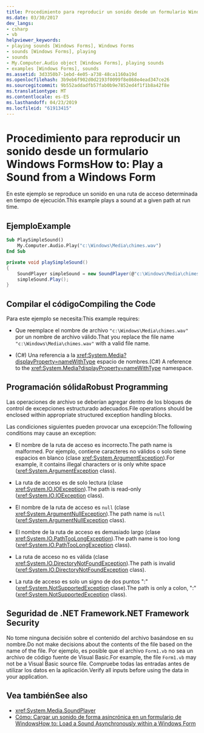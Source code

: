 ```yaml
---
title: Procedimiento para reproducir un sonido desde un formulario Windows Forms
ms.date: 03/30/2017
dev_langs:
- csharp
- vb
helpviewer_keywords:
- playing sounds [Windows Forms], Windows Forms
- sounds [Windows Forms], playing
- sounds
- My.Computer.Audio object [Windows Forms], playing sounds
- examples [Windows Forms], sounds
ms.assetid: 3d3350b7-1ebd-4e05-a738-48ca1160a19d
ms.openlocfilehash: 3b9eb6f902d0d2193f0099f8e868e4ead347ce26
ms.sourcegitcommit: 9b552addadfb57fab0b9e7852ed4f1f1b8a42f8e
ms.translationtype: MT
ms.contentlocale: es-ES
ms.lasthandoff: 04/23/2019
ms.locfileid: "61913415"
---
```

# <a name="how-to-play-a-sound-from-a-windows-form"></a><span data-ttu-id="b0596-102">Procedimiento para reproducir un sonido desde un formulario Windows Forms</span><span class="sxs-lookup"><span data-stu-id="b0596-102">How to: Play a Sound from a Windows Form</span></span>
<span data-ttu-id="b0596-103">En este ejemplo se reproduce un sonido en una ruta de acceso determinada en tiempo de ejecución.</span><span class="sxs-lookup"><span data-stu-id="b0596-103">This example plays a sound at a given path at run time.</span></span>  
  
## <a name="example"></a><span data-ttu-id="b0596-104">Ejemplo</span><span class="sxs-lookup"><span data-stu-id="b0596-104">Example</span></span>  
  
```vb  
Sub PlaySimpleSound()  
    My.Computer.Audio.Play("c:\Windows\Media\chimes.wav")  
End Sub  
```  
  
```csharp  
private void playSimpleSound()  
{  
    SoundPlayer simpleSound = new SoundPlayer(@"c:\Windows\Media\chimes.wav");  
    simpleSound.Play();  
}  
```  
  
## <a name="compiling-the-code"></a><span data-ttu-id="b0596-105">Compilar el código</span><span class="sxs-lookup"><span data-stu-id="b0596-105">Compiling the Code</span></span>  
 <span data-ttu-id="b0596-106">Para este ejemplo se necesita:</span><span class="sxs-lookup"><span data-stu-id="b0596-106">This example requires:</span></span>  
  
-   <span data-ttu-id="b0596-107">Que reemplace el nombre de archivo `"c:\Windows\Media\chimes.wav"` por un nombre de archivo válido.</span><span class="sxs-lookup"><span data-stu-id="b0596-107">That you replace the file name `"c:\Windows\Media\chimes.wav"` with a valid file name.</span></span>  
  
-   <span data-ttu-id="b0596-108">(C#) Una referencia a la <xref:System.Media?displayProperty=nameWithType> espacio de nombres.</span><span class="sxs-lookup"><span data-stu-id="b0596-108">(C#) A reference to the <xref:System.Media?displayProperty=nameWithType> namespace.</span></span>  
  
## <a name="robust-programming"></a><span data-ttu-id="b0596-109">Programación sólida</span><span class="sxs-lookup"><span data-stu-id="b0596-109">Robust Programming</span></span>  
 <span data-ttu-id="b0596-110">Las operaciones de archivo se deberían agregar dentro de los bloques de control de excepciones estructurado adecuados.</span><span class="sxs-lookup"><span data-stu-id="b0596-110">File operations should be enclosed within appropriate structured exception handling blocks.</span></span>  
  
 <span data-ttu-id="b0596-111">Las condiciones siguientes pueden provocar una excepción:</span><span class="sxs-lookup"><span data-stu-id="b0596-111">The following conditions may cause an exception:</span></span>  
  
-   <span data-ttu-id="b0596-112">El nombre de la ruta de acceso es incorrecto.</span><span class="sxs-lookup"><span data-stu-id="b0596-112">The path name is malformed.</span></span> <span data-ttu-id="b0596-113">Por ejemplo, contiene caracteres no válidos o solo tiene espacios en blanco (clase <xref:System.ArgumentException>).</span><span class="sxs-lookup"><span data-stu-id="b0596-113">For example, it contains illegal characters or is only white space (<xref:System.ArgumentException> class).</span></span>  
  
-   <span data-ttu-id="b0596-114">La ruta de acceso es de solo lectura (clase <xref:System.IO.IOException>).</span><span class="sxs-lookup"><span data-stu-id="b0596-114">The path is read-only (<xref:System.IO.IOException> class).</span></span>  
  
-   <span data-ttu-id="b0596-115">El nombre de la ruta de acceso es `null` (clase <xref:System.ArgumentNullException>).</span><span class="sxs-lookup"><span data-stu-id="b0596-115">The path name is `null` (<xref:System.ArgumentNullException> class).</span></span>  
  
-   <span data-ttu-id="b0596-116">El nombre de la ruta de acceso es demasiado largo (clase <xref:System.IO.PathTooLongException>).</span><span class="sxs-lookup"><span data-stu-id="b0596-116">The path name is too long (<xref:System.IO.PathTooLongException> class).</span></span>  
  
-   <span data-ttu-id="b0596-117">La ruta de acceso no es válida (clase <xref:System.IO.DirectoryNotFoundException>).</span><span class="sxs-lookup"><span data-stu-id="b0596-117">The path is invalid (<xref:System.IO.DirectoryNotFoundException> class).</span></span>  
  
-   <span data-ttu-id="b0596-118">La ruta de acceso es solo un signo de dos puntos ":" (<xref:System.NotSupportedException> clase).</span><span class="sxs-lookup"><span data-stu-id="b0596-118">The path is only a colon, ":" (<xref:System.NotSupportedException> class).</span></span>  
  
## <a name="net-framework-security"></a><span data-ttu-id="b0596-119">Seguridad de .NET Framework</span><span class="sxs-lookup"><span data-stu-id="b0596-119">.NET Framework Security</span></span>  
 <span data-ttu-id="b0596-120">No tome ninguna decisión sobre el contenido del archivo basándose en su nombre.</span><span class="sxs-lookup"><span data-stu-id="b0596-120">Do not make decisions about the contents of the file based on the name of the file.</span></span> <span data-ttu-id="b0596-121">Por ejemplo, es posible que el archivo `Form1.vb` no sea un archivo de código fuente de Visual Basic.</span><span class="sxs-lookup"><span data-stu-id="b0596-121">For example, the file `Form1.vb` may not be a Visual Basic source file.</span></span> <span data-ttu-id="b0596-122">Compruebe todas las entradas antes de utilizar los datos en la aplicación.</span><span class="sxs-lookup"><span data-stu-id="b0596-122">Verify all inputs before using the data in your application.</span></span>  
  
## <a name="see-also"></a><span data-ttu-id="b0596-123">Vea también</span><span class="sxs-lookup"><span data-stu-id="b0596-123">See also</span></span>

- <xref:System.Media.SoundPlayer>
- [<span data-ttu-id="b0596-124">Cómo: Cargar un sonido de forma asincrónica en un formulario de Windows</span><span class="sxs-lookup"><span data-stu-id="b0596-124">How to: Load a Sound Asynchronously within a Windows Form</span></span>](how-to-load-a-sound-asynchronously-within-a-windows-form.md)

